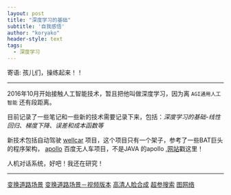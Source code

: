 ```yaml
---
layout: post
title: "深度学习的基础"
subtitle: '自我感悟'
author: "koryako"
header-style: text
tags:
  - 深度学习
---
```


寄语: 孩儿们，操练起来！！

---

2016年10月开始接触人工智能技术，暂且把他叫做深度学习，因为离 `AGI通用人工智能` 还有段距离。

目前记录了一些笔记和一些新的技术需要记录下来，包括：*深度学习的基础-线性回归、梯度下降、误差和成本函数等*

新技术包括自动驾驶 [wellcar](https://github.com/roertech/wellCar) 项目，这个项目只有一个架子，参考了一些BAT巨头的程序架构， [apollo](https://github.com/apolloauto) 百度无人车项目，不是JAVA 的apollo ,[网站](http://apollo.auto/)戳这里！

人机对话系统，好吧！我还在研究！

---
[变换道路场景](https://github.com/NVIDIA/pix2pixHD)
[变换道路场景－视频版本](https://github.com/NVIDIA/vid2vid)
[高清人脸合成](https://github.com/tkarras/progressive_growing_of_gans)
[超参搜索](https://github.com/floydhub/hyperparameters-search-examples)
[图网络](https://github.com/deepmind/graph_nets)

